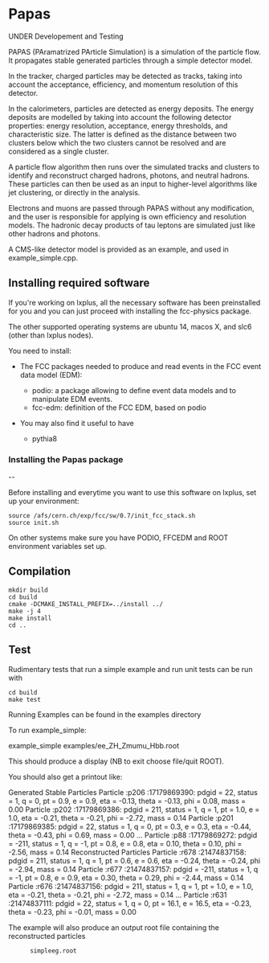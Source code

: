 Papas
=======

UNDER Developement and Testing

PAPAS (PAramatrized PArticle Simulation) is a simulation of the particle flow. It propagates stable generated particles through a simple detector model.

In the tracker, charged particles may be detected as tracks, taking into account the acceptance, efficiency, and momentum resolution of this detector.

In the calorimeters, particles are detected as energy deposits. The energy deposits are modelled by taking into account the following detector properties: energy resolution, acceptance, energy thresholds, and characteristic size. The latter is defined as the distance between two clusters below which the two clusters cannot be resolved and are considered as a single cluster.

A particle flow algorithm then runs over the simulated tracks and clusters to identify and reconstruct charged hadrons, photons, and neutral hadrons. These particles can then be used as an input to higher-level algorithms like jet clustering, or directly in the analysis.

 Electrons and muons are passed through PAPAS without any modification, and the user is responsible for applying is own efficiency and resolution models. The hadronic decay products of tau leptons are simulated just like other hadrons and photons.

A CMS-like detector model is provided as an example, and used in example_simple.cpp.

Installing required software
--
If you're working on lxplus, all the necessary software has been preinstalled for you and you can just proceed with installing the fcc-physics package.

The other supported operating systems are ubuntu 14, macos X, and slc6 (other than lxplus nodes).

You need to install:

- The FCC packages needed to produce and read events in the FCC event data model (EDM):

    - podio: a package allowing to define event data models and to manipulate EDM events.
    - fcc-edm: definition of the FCC EDM, based on podio
- You may also find it useful to have

    - pythia8


### Installing the Papas package

--

Before installing and everytime you want to use this software on lxplus, set up your environment:

    source /afs/cern.ch/exp/fcc/sw/0.7/init_fcc_stack.sh
    source init.sh
    
On other systems make sure you have PODIO, FFCEDM and ROOT environment variables set up.


Compilation
--

    mkdir build
    cd build
    cmake -DCMAKE_INSTALL_PREFIX=../install ../
    make -j 4
    make install
    cd ..


Test
--
Rudimentary tests that run a simple example and run unit tests can be run with


    cd build
    make test


Running
Examples can be found in the examples directory

To run example_simple:

example_simple examples/ee_ZH_Zmumu_Hbb.root

This should produce a display (NB to exit choose file/quit ROOT).

You should also get a printout like:

Generated Stable Particles
  Particle :p206     :17179869390: pdgid =    22, status =   1, q =  0, pt =   0.9, e =   0.9, eta = -0.13, theta = -0.13, phi =  0.08, mass =  0.00
  Particle :p202     :17179869386: pdgid =   211, status =   1, q =  1, pt =   1.0, e =   1.0, eta = -0.21, theta = -0.21, phi = -2.72, mass =  0.14
  Particle :p201     :17179869385: pdgid =    22, status =   1, q =  0, pt =   0.3, e =   0.3, eta = -0.44, theta = -0.43, phi =  0.69, mass =  0.00
 ...
  Particle :p88      :17179869272: pdgid =  -211, status =   1, q = -1, pt =   0.8, e =   0.8, eta =  0.10, theta =  0.10, phi = -2.56, mass =  0.14
Reconstructed Particles
  Particle :r678     :21474837158: pdgid =   211, status =   1, q =  1, pt =   0.6, e =   0.6, eta = -0.24, theta = -0.24, phi = -2.94, mass =  0.14
  Particle :r677     :21474837157: pdgid =  -211, status =   1, q = -1, pt =   0.8, e =   0.9, eta =  0.30, theta =  0.29, phi = -2.44, mass =  0.14
  Particle :r676     :21474837156: pdgid =   211, status =   1, q =  1, pt =   1.0, e =   1.0, eta = -0.21, theta = -0.21, phi = -2.72, mass =  0.14
  ...
  Particle :r631     :21474837111: pdgid =    22, status =   1, q =  0, pt =  16.1, e =  16.5, eta = -0.23, theta = -0.23, phi = -0.01, mass =  0.00

The example will also produce an output root file containing the reconstructed particles

          simpleeg.root

